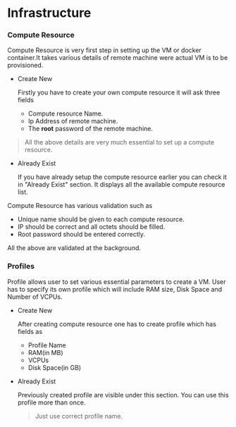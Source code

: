 # Infrastructure

### Compute Resource

Compute Resource is very first step in setting up the VM or docker container.It takes various details of remote machine were actual VM is to be provisioned.

+ Create New

    Firstly you have to create your own compute resource it will ask three fields

    - Compute resource Name.
    - Ip Address of remote machine.
    - The <b>root</b> password of the remote machine.

>All the above details are very much essential to set up a compute resource.

+ Already Exist

    If you have already setup the compute resource earlier you can check it in "Already Exist" section. It displays all the available compute resource list.

Compute Resource has various validation such as
- Unique name should be given to each compute resource.
- IP should be correct and all octets should be filled.
- Root password should be entered correctly.

All the above are validated at the background.

### Profiles
Profile allows user to set various essential parameters to create a VM. User has to specify its own profile which will include RAM size, Disk Space and Number of VCPUs.

+ Create New

    After creating compute resource one has to create profile which has fields as

    - Profile Name
    - RAM(in MB)
    - VCPUs
    - Disk Space(in GB)
+ Already Exist

    Previously created profile are visible under this section. You can use this profile more than once.
    > Just use correct profile name.
